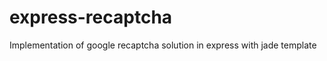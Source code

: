 express-recaptcha
=================

Implementation of google recaptcha solution in express with jade template
